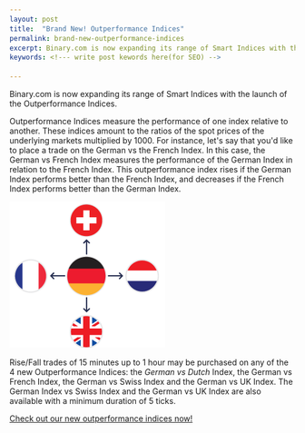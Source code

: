 ```yaml
---
layout: post
title:  "Brand New! Outperformance Indices"
permalink: brand-new-outperformance-indices
excerpt: Binary.com is now expanding its range of Smart Indices with the launch of the Outperformance Indices.  
keywords: <!--- write post kewords here(for SEO) -->

---
```


Binary.com is now expanding its range of Smart Indices with the launch of the Outperformance Indices. 

Outperformance Indices measure the performance of one index relative to another. These indices amount to the ratios of the spot prices of the underlying markets multiplied by 1000. For instance, let's say that you'd like to place a trade on the German vs the French Index. In this case, the German vs French Index measures the performance of the German Index in relation to the French Index. This outperformance index rises if the German Index performs better than the French Index, and decreases if the French Index performs better than the German Index.

![](/post_images/Out-Performance.png)

Rise/Fall trades of 15 minutes up to 1 hour may be purchased on any of the 4 new Outperformance Indices: the *German vs Dutch* Index, the German vs French Index, the German vs Swiss Index and the German vs UK Index. The German Index vs Swiss Index and the German vs UK Index are also available with a minimum duration of 5 ticks.

[Check out our new outperformance indices now!](https://www.binary.com/c/trade.cgi?market=smarties&time=15m&form_name=risefall&expiry_type=duration&amount_type=payout&H=S0P&currency=USD&underlying_symbol=OPIDAXAEX&amount=100&date_start=now&type=FLASHU&l=EN&utm_medium=social&utm_source=blog&utm_content=whatsnew)